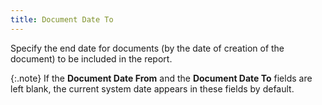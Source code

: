 ```yaml
---
title: Document Date To
---
```



Specify the end date for documents (by the date of creation of the document)  to be included in the report.


{:.note}
If the **Document 
 Date From** and the **Document Date 
 To** fields are left blank, the current system date appears in these  fields by default.
